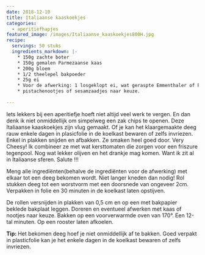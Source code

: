 ```yaml
---
date: 2018-12-10
title: Italiaanse kaaskoekjes
categories:
  - aperitiefhapjes
featured_image: /images/Italiaanse_kaaskoekjes800H.jpg
recipe:
  servings: 50 stuks
  ingredients_markdown: |-    * 150g zachte boter    * 150g gemalen Parmezaanse kaas    * 200g bloem
    * 1/2 theelepel bakpoeder     * 25g ei    * Voor de afwerking: 1 losgeklopt ei, wat geraspte Emmenthaler of Parmezaanse kaas,
    * pistachenootjes of sesamzaadjes naar keuze.  
         
---
```

Iets lekkers bij een aperitiefje hoeft niet altijd veel werk te vergen. En dan denk ik niet onmiddellijk om simpelweg een zak chips te openen. Deze Italiaanse kaaskoekjes zijn vlug gemaakt.Of je kan het klaargemaakte deeg rauw enkele dagen in plasicfolie  in de koelkast bewaren of zelfs invriezen.Enkel in plakken snijden en afbakken.Ze smaken heel goed door. Very Cheesy!Ik combineer ze met wat kersttomaten die zorgen voor een friszure tegenpool.Nog wat lekker olijven en het drankje mag komen. Want ik zit al in Italiaanse sferen.Salute !!! 

<!--more-->

Meng alle ingrediënten(behalve de ingrediënten voor de afwerking) met elkaar tot een deeg bekomen wordt. Niet langer kneden dan nodig!Rol stukken deeg tot een worstvorm met een doorsnede van ongeveer 2cm.Verpakken in folie en 30 minuten in de koelkast laten opstijven.De rollen versnijden in plakken van 0,5 cm en op een met bakpapier beklede bakplaat leggen. Doreren en eventueel afwerken met kaas of nootjes naar keuze.Bakken op een voorverwarmde oven van 170°. Een 12-tal minuten.Op een rooster laten afkoelen.

<b>Tip: </b>
Het bekomen deeg hoef je niet onmiddellijk af te bakken.Goed verpakt in plasticfolie kan je het enkele dagen in de koelkast bewaren of zelfs invriezen.




